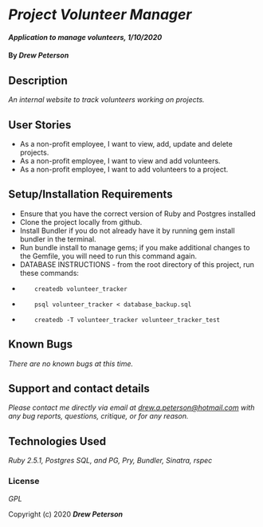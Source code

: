 # _Project Volunteer Manager_

#### _Application to manage volunteers, 1/10/2020_

#### By _**Drew Peterson**_

## Description

_An internal website to track volunteers working on projects._

## User Stories

* As a non-profit employee, I want to view, add, update and delete projects.
* As a non-profit employee, I want to view and add volunteers.
* As a non-profit employee, I want to add volunteers to a project.

## Setup/Installation Requirements

* Ensure that you have the correct version of Ruby and Postgres installed
* Clone the project locally from github.
* Install Bundler if you do not already have it by running gem install bundler in the terminal.
* Run bundle install to manage gems; if you make additional changes to the Gemfile, you will need to run this command again.
* DATABASE INSTRUCTIONS - from the root directory of this project, run these commands:
*         createdb volunteer_tracker
*         psql volunteer_tracker < database_backup.sql
*         createdb -T volunteer_tracker volunteer_tracker_test



## Known Bugs

_There are no known bugs at this time._

## Support and contact details

_Please contact me directly via email at drew.a.peterson@hotmail.com with any bug reports, questions, critique, or for any reason._

## Technologies Used

_Ruby 2.5.1, Postgres SQL, and PG, Pry, Bundler, Sinatra, rspec_

### License

*GPL*



Copyright (c) 2020 **_Drew Peterson_**
